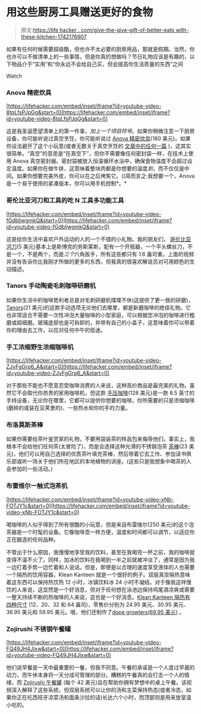 # 用这些厨房工具赠送更好的食物

> 原文:[https://life hacker . com/give-the-give-gift-of-better-eats with-these-kitchen-1742176907](https://lifehacker.com/give-the-gift-of-better-eats-with-these-kitchen-tools-1742176907)

如果有任何时候需要超级酷，但也许不太必要的厨房用品，那就是假期。当然，你也许可以不做清单上的一些事情，但是你真的想做吗？节日礼物应该是有趣的，以下物品介于“实用”和“你永远不会给自己买，但会提高你生活质量的东西”之间

Watch

### Anova 精密炊具

 [https://lifehacker.com/embed/inset/iframe?id=youtube-video-8tqLfsPJpGg&start=0](https://lifehacker.com/embed/inset/iframe?id=youtube-video-8tqLfsPJpGg&start=0) 

这是我圣诞愿望清单上的第一件事，*加上一个项目符号*。如果你稍微注意一下厨房设备，你可能听说过真空烹饪，你可能听说过 [Anova 精密炊具](http://smile.amazon.com/Anova-Culinary-Bluetooth-Precision-Cooker/dp/B00UKPBXM4?asc_campaign=InlineText&asc_refurl=https://lifehacker.com/give-the-gift-of-better-eats-with-these-kitchen-tools-1742176907&asc_source=&tag=kinjalifehackerlink-20)(180 美元)。如果你设法避开了这个小玩意(或者无数关于真空烹饪的 [文章中的任何一篇](http://gizmodo.com/anova-precision-cooker-review-killer-sous-vide-for-eve-1693499013) )，这其实很简单。“真空”的意思是“在真空下”，但你不需要像任何密封袋一样，在技术上使用 Anova 真空密封器。密封袋被放入恒温循环水浴中，确保食物温度不会超过设定温度。如果你在做牛排，这意味着整块肉都是你想要的温度*到*，而不仅仅是中间。如果你想要完美外皮，你可以在之后烤焦它。()简而言之:我想要一个，Anova 是一个易于使用的紧凑版本，你可以用手机控制*。*

### 哥伦比亚河刀和工具的吃 N 工具多功能工具

 [https://lifehacker.com/embed/inset/iframe?id=youtube-video-fGdbljwgmkQ&start=0](https://lifehacker.com/embed/inset/iframe?id=youtube-video-fGdbljwgmkQ&start=0) 

这是给你生活中喜欢户外运动的人的一个不错的小礼物。我的朋友们， [哥伦比亚河刀](http://smile.amazon.com/gp/product/B0030IRKHA?asc_campaign=InlineText&asc_refurl=https://lifehacker.com/give-the-gift-of-better-eats-with-these-kitchen-tools-1742176907&asc_source=&tag=kinjalifehackerlink-20)(5 美元)基本上是斯博克的劳斯莱斯，配有一个开瓶器，一个平头螺丝刀，不是一个，不是两个，而是*三个*六角扳手，所有这些都只有 1.6 盎司重。上面的视频并没有告诉你比我刚才所做的更多的东西，但我真的很喜欢解说员对可用颜色的生动描述。

### Tanors 手动陶瓷毛刺咖啡研磨机

如果你生活中的咖啡势利者总是对毛刺研磨机喋喋不休(这提供了更一致的研磨)，[Tanors](http://smile.amazon.com/Tanors-Manual-Ceramic-Coffee-Grinder/dp/B00INJE7FE?asc_campaign=InlineText&asc_refurl=https://lifehacker.com/give-the-gift-of-better-eats-with-these-kitchen-tools-1742176907&asc_source=&tag=kinjalifehackerlink-20)(21 美元)的这款手动选项无论他们去哪里，都是新磨咖啡的绝佳礼物。它也非常适合不需要一次性冲泡大量咖啡的小型家庭，可以根据您冲泡的咖啡进行粗磨或超细磨。玻璃底部也是可拆卸的，并带有自己的小盖子，这意味着你可以带着你的理由去工作，以应对任何中午的低迷。

### 手工浓缩野生浓缩咖啡机

 [https://lifehacker.com/embed/inset/iframe?id=youtube-video-ZJvFgGrp6_A&start=0](https://lifehacker.com/embed/inset/iframe?id=youtube-video-ZJvFgGrp6_A&start=0) 

对于那些不能也不愿意忍受咖啡消费的人来说，这种高价商品是最完美的礼物。虽然它不会取代你昂贵的家用咖啡机，但这款 [手压咖啡](http://smile.amazon.com/gp/product/B00H2BQATK?asc_campaign=InlineText&asc_refurl=https://lifehacker.com/give-the-gift-of-better-eats-with-these-kitchen-tools-1742176907&asc_source=&tag=kinjalifehackerlink-20)(128 美元)是一款 8.5 英寸的手持设备，无论你在哪里，它都可以提供你想要的咖啡。你所需要的只是浓缩咖啡(磨碎的或装在豆荚里的)、一些热水和你的手的力量。

### 布洛莫斯茶棒

如果你需要给茶叶鉴赏家的礼物，不要用袋装茶的样品包来侮辱他们。事实上，我根本不会给他们任何茶(太冒险了)，而是会选择这种光滑的不锈钢泡茶 [茶棒](http://smile.amazon.com/Blomus-63188-6-1-4-Inch-Teastick/dp/B000FNIS1A?asc_campaign=InlineText&asc_refurl=https://lifehacker.com/give-the-gift-of-better-eats-with-these-kitchen-tools-1742176907&asc_source=&tag=kinjalifehackerlink-20)(23 美元)，他们可以用自己选择的优质茶叶填充茶棒，然后带着它去工作、参加读书俱乐部或听一场关于他们所在地区的本地植物的讲座。(这些只是我想象中喝茶的人会参加的一些活动。)

### 布雷维尔一触式泡茶机

 [https://lifehacker.com/embed/inset/iframe?id=youtube-video-xNb-FOTJY1c&start=0](https://lifehacker.com/embed/inset/iframe?id=youtube-video-xNb-FOTJY1c&start=0) 

喝咖啡的人似乎得到了所有很酷的小玩意，但是来自布雷维尔(250 美元)的这个泡茶器是一个时髦的设备。它像咖啡壶一样方便，温度和时间都可以调节，以适应你正在酿造的任何品种。

不管出于什么原因，我慢慢地享受我的饮料，甚至在我喝完一杯之前，我的咖啡就变得不温不火了。同样，加冰的饮料在我喝到一半之前就被冲淡了，通常是因为我一边打着手势一边忙着和人说话。但是，即使是以合理的速度享受液体的人也需要一个隔热的饮用容器，Klean Kanteen 就是一个很好的例子。双层真空隔热意味着这东西可以保持热饮热 12 小时，冰镇饮料冰 24 小时不凝结。对于像我这样慢饮的人来说，这显然是一个好消息，但对于任何想在泳池边保持鸡尾酒凉爽或需要一整天持续不断的热咖啡的人来说，这也是一个好消息。[Klean Kanteen 隔热有四种尺寸](http://www.kleankanteen.com/collections/insulated-bottles) (12、20、32 和 64 盎司)，零售价分别为 24.95 美元、30.95 美元、36.95 美元和 59.95 美元。哦，他们还制作了[dope growlers(69.95 美元)](http://www.kleankanteen.com/collections/insulated-bottles/products/insulated-growler-64oz?variant=1517829699) 。

### Zojirushi 不锈钢午餐罐

 [https://lifehacker.com/embed/inset/iframe?id=youtube-video-FQ49JH4Jlxw&start=0](https://lifehacker.com/embed/inset/iframe?id=youtube-video-FQ49JH4Jlxw&start=0) 

他们说早餐是一天中最重要的一餐，但我不同意。午餐的承诺是一个人度过早晨的动力，而午休本身将一天分成可管理的部分。糟糕的午餐真的会打击一个人的情绪，而 [Zojirushi 午餐罐](http://smile.amazon.com/Zojirushi-SL-JAE14SA-Bento-Stainless-Silver/dp/B000246GSE?asc_campaign=InlineText&asc_refurl=https://lifehacker.com/give-the-gift-of-better-eats-with-these-kitchen-tools-1742176907&asc_source=&tag=kinjalifehackerlink-20) (每个 42 美元)旨在帮助你拥有梦想中的桌上午餐。该视频深入解释了这些系统，但双层系统可以让你的汤和主菜保持热态(或者冷态，如果你正在吃西班牙凉菜汤和面条沙拉的话)长达六个小时，而顶部则是用来放室温小吃的。